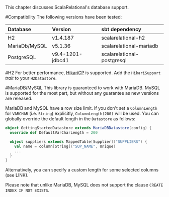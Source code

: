 This chapter discusses ScalaRelational's database support.

#Compatibility
The following versions have been tested:

| Database            | Version          | sbt dependency             |
| :------------------ | :--------------- | :------------------------- |
| H2                  | v1.4.187         | scalarelational-h2         |
| MariaDb/MySQL       | v5.1.36          | scalarelational-mariadb    |
| PostgreSQL          | v9.4-1201-jdbc41 | scalarelational-postgresql |

#H2
For better performance, [HikariCP](http://brettwooldridge.github.io/HikariCP/) is supported. Add the `HikariSupport` *trait* to your `H2Datastore`.

#MariaDB/MySQL
This library is guaranteed to work with MariaDB. MySQL is supported for the most part, but without any guarantee as new versions are released.

MariaDB and MySQL have a row size limit. If you don't set a `ColumnLength` for `VARCHAR` (i.e. `String`) explicitly, `ColumnLength(200)` will be used. You can globally override the default length in the `Datastore` as follows:

```scala
object GettingStartedDatastore extends MariaDBDatastore(config) {
  override def DefaultVarCharLength = 200

  object suppliers extends MappedTable[Supplier]("SUPPLIERS") {
    val name = column[String]("SUP_NAME", Unique)
    ...
  }
}
```

Alternatively, you can specify a custom length for some selected columns (see LINK).

Please note that unlike MariaDB, MySQL does not support the clause `CREATE INDEX IF NOT EXISTS`.